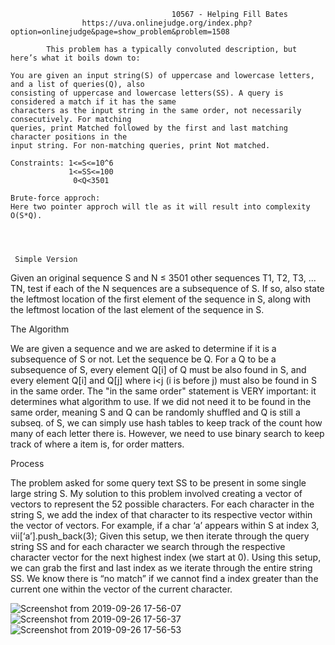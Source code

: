                                         10567 - Helping Fill Bates
                    https://uva.onlinejudge.org/index.php?option=onlinejudge&page=show_problem&problem=1508

            This problem has a typically convoluted description, but here’s what it boils down to:

    You are given an input string(S) of uppercase and lowercase letters, and a list of queries(Q), also 
    consisting of uppercase and lowercase letters(SS). A query is considered a match if it has the same 
    characters as the input string in the same order, not necessarily consecutively. For matching 
    queries, print Matched followed by the first and last matching character positions in the 
    input string. For non-matching queries, print Not matched.

    Constraints: 1<=S<=10^6
                 1<=SS<=100
                  0<Q<3501

    Brute-force approch:
    Here two pointer approch will tle as it will result into complexity O(S*Q).




     Simple Version

Given an original sequence S and N ≤ 3501 other sequences T1, T2, T3, ... TN, test if each of the N sequences
 are a subsequence of S. If so, also state the leftmost location of the first element of the sequence in S, 
 along with the leftmost location of the last element of the sequence in S.


  The Algorithm

We are given a sequence and we are asked to determine if it is a subsequence of S or not. Let the sequence be Q. 
For a Q to be a subsequence of S, every element Q[i] of Q must be also found in S, and every element Q[i] and 
Q[j] where i<j (i is before j) must also be found in S in the same order.
The "in the same order" statement is VERY important: it determines what algorithm to use. If we did not need 
it to be found in the same order, meaning S and Q can be randomly shuffled and Q is still a subseq. of S, we 
can simply use hash tables to keep track of the count how many of each letter there is. However, we need to 
use binary search to keep track of where a item is, for order matters.

Process

The problem asked for some query text SS to be present in some single large string S. My solution to this 
problem involved creating a vector of vectors to represent the 52 possible characters. For each character 
in the string S, we add the index of that character to its respective vector within the vector of vectors. 
For example, if a char ‘a’ appears within S at index 3, vii[‘a’].push_back(3); Given this setup, we then
 iterate through the query string SS and for each character we search through the respective character 
 vector for the next highest index (we start at 0). Using this setup, we can grab the first and last 
 index as we iterate through the entire string SS. We know there is “no match” if we cannot find a 
 index greater than the current one within the vector of the current character.




![Screenshot from 2019-09-26 17-56-07](https://user-images.githubusercontent.com/42641241/65689943-a253fd00-e08b-11e9-8db1-895e6294214c.png)
![Screenshot from 2019-09-26 17-56-37](https://user-images.githubusercontent.com/42641241/65689957-a97b0b00-e08b-11e9-8fb5-599600eb4ed8.png)
![Screenshot from 2019-09-26 17-56-53](https://user-images.githubusercontent.com/42641241/65689966-ad0e9200-e08b-11e9-9533-3842539bf680.png)


    
